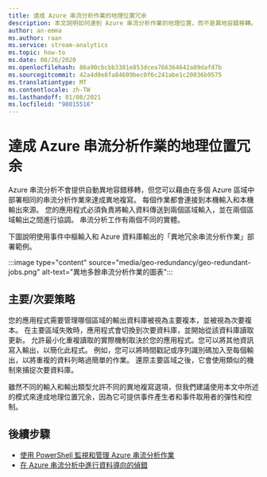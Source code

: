 ```yaml
---
title: 達成 Azure 串流分析作業的地理位置冗余
description: 本文說明如何達到 Azure 串流分析作業的地理位置，而不是異地容錯移轉。
author: an-emma
ms.author: raan
ms.service: stream-analytics
ms.topic: how-to
ms.date: 08/26/2020
ms.openlocfilehash: 86a90cbcbb3381e853dcea766364642a89dafd7b
ms.sourcegitcommit: 42a4d0e8fa84609bec0f6c241abe1c20036b9575
ms.translationtype: MT
ms.contentlocale: zh-TW
ms.lasthandoff: 01/08/2021
ms.locfileid: "98015516"
---
```

# <a name="achieve-geo-redundancy-for-azure-stream-analytics-jobs"></a>達成 Azure 串流分析作業的地理位置冗余

Azure 串流分析不會提供自動異地容錯移轉，但您可以藉由在多個 Azure 區域中部署相同的串流分析作業來達成異地複寫。 每個作業都會連接到本機輸入和本機輸出來源。 您的應用程式必須負責將輸入資料傳送到兩個區域輸入，並在兩個區域輸出之間進行協調。 串流分析工作有兩個不同的實體。

下圖說明使用事件中樞輸入和 Azure 資料庫輸出的「異地冗余串流分析作業」部署範例。

:::image type="content" source="media/geo-redundancy/geo-redundant-jobs.png" alt-text="異地多餘串流分析作業的圖表":::

## <a name="primarysecondary-strategy"></a>主要/次要策略

您的應用程式需要管理哪個區域的輸出資料庫被視為主要複本，並被視為次要複本。 在主要區域失敗時，應用程式會切換到次要資料庫，並開始從該資料庫讀取更新。 允許最小化重複讀取的實際機制取決於您的應用程式。您可以將其他資訊寫入輸出，以簡化此程式。 例如，您可以將時間戳記或序列識別碼加入至每個輸出，以將重複的資料列略過簡單的作業。 還原主要區域之後，它會使用類似的機制來捕捉次要資料庫。

雖然不同的輸入和輸出類型允許不同的異地複寫選項，但我們建議使用本文中所述的模式來達成地理位置冗余，因為它可提供事件產生者和事件取用者的彈性和控制。

## <a name="next-steps"></a>後續步驟

* [使用 PowerShell 監視和管理 Azure 串流分析作業](stream-analytics-monitor-and-manage-jobs-use-powershell.md)
* [在 Azure 串流分析中進行資料導向的偵錯](stream-analytics-job-diagram-with-metrics.md)